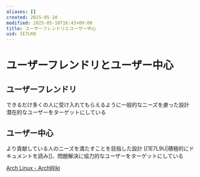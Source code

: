 ```yaml
---
aliases: []
created: 2025-05-10
modified: 2025-05-10T16:43+09:00
title: ユーザーフレンドリとユーザー中心
uid: 1E7LKN
---
```


# ユーザーフレンドリとユーザー中心

## ユーザーフレンドリ

できるだけ多くの人に受け入れてもらえるように一般的なニーズを慮った設計
潜在的なユーザーをターゲットにしている

## ユーザー中心

より貢献している人のニーズを満たすことを目指した設計
[[1E7L9U|積極的にドキュメントを読み]]、問題解決に協力的なユーザーをターゲットにしている

[Arch Linux - ArchWiki](https://wiki.archlinux.jp/index.php/Arch_Linux#.E5.8E.9F.E5.89.87)